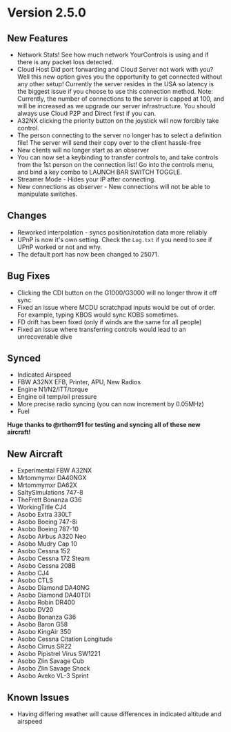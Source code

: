 # Version 2.5.0

## New Features
* Network Stats! See how much network YourControls is using and if there is any packet loss detected.
* Cloud Host Did port forwarding and Cloud Server not work with you? Well this new option gives you the opportunity to get connected without any other setup! Currently the server resides in the USA so latency is the biggest issue if you choose to use this connection method.
Note: Currently, the number of connections to the server is capped at 100, and will be increased as we upgrade our server infrastructure. You should always use Cloud P2P and Direct first if you can.
* A32NX clicking the priority button on the joystick will now forcibly take control.
* The person connecting to the server no longer has to select a definition file! The server will send their copy over to the client hassle-free
* New clients will no longer start as an observer
* You can now set a keybinding to transfer controls to, and take controls from the 1st person on the connection list! Go into the controls menu, and bind a key combo to LAUNCH BAR SWITCH TOGGLE.
* Streamer Mode - Hides your IP after connecting.
* New connections as observer - New connections will not be able to manipulate switches.

## Changes
* Reworked interpolation - syncs position/rotation data more reliably
* UPnP is now it's own setting. Check the `Log.txt` if you need to see if UPnP worked or not and why.
* The default port has now been changed to 25071.

## Bug Fixes
* Clicking the CDI button on the G1000/G3000 will no longer throw it off sync
* Fixed an issue where MCDU scratchpad inputs would be out of order. For example, typing KBOS would sync KOBS sometimes.
* FD drift has been fixed (only if winds are the same for all people)
* Fixed an issue where transferring controls would lead to an unrecoverable dive

## Synced
* Indicated Airspeed
* FBW A32NX EFB, Printer, APU, New Radios
* Engine N1/N2/ITT/torque
* Engine oil temp/oil pressure
* More precise radio syncing (you can now increment by 0.05MHz)
* Fuel

**Huge thanks to @rthom91 for testing and syncing all of these new aircraft!**

## New Aircraft
* Experimental FBW A32NX
* Mrtommymxr DA40NGX
* Mrtommymxr DA62X
* SaltySimulations 747-8
* TheFrett Bonanza G36
* WorkingTitle CJ4
* Asobo Extra 330LT
* Asobo Boeing 747-8i
* Asobo Boeing 787-10
* Asobo Airbus A320 Neo
* Asobo Mudry Cap 10
* Asobo Cessna 152
* Asobo Cessna 172 Steam
* Asobo Cessna 208B
* Asobo CJ4
* Asobo CTLS
* Asobo Diamond DA40NG
* Asobo Diamond DA40TDI
* Asobo Robin DR400
* Asobo DV20
* Asobo Bonanza G36
* Asobo Baron G58
* Asobo KingAir 350
* Asobo Cessna Citation Longitude
* Asobo Cirrus SR22
* Asobo Pipistrel Virus SW1221
* Asobo Zlin Savage Cub
* Asobo Zlin Savage Shock
* Asobo Aveko VL-3 Sprint

## Known Issues
* Having differing weather will cause differences in indicated altitude and airspeed